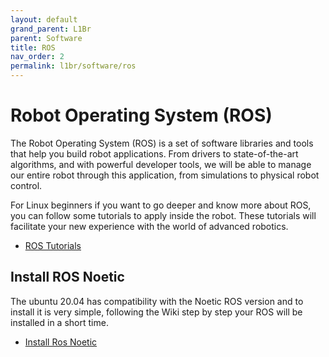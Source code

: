 ```yaml
---
layout: default
grand_parent: L1Br
parent: Software
title: ROS
nav_order: 2
permalink: l1br/software/ros
---
```


# Robot Operating System (ROS)
The Robot Operating System (ROS) is a set of software libraries and tools that help you build robot applications. From drivers to state-of-the-art algorithms, and with powerful developer tools, we will be able to manage our entire robot through this application, from simulations to physical robot control.

For Linux beginners if you want to go deeper and know more about ROS, you can follow some tutorials to apply inside the robot. These tutorials will facilitate your new experience with the world of advanced robotics.

- [ROS Tutorials](http://wiki.ros.org/ROS/Tutorials)

## Install ROS Noetic

The ubuntu 20.04 has compatibility with the Noetic ROS version and to install it is very simple, following the Wiki step by step your ROS will be installed in a short time.

- [Install Ros Noetic](http://wiki.ros.org/noetic/Installation/Ubuntu)